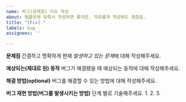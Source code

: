 ```yaml
---
name: 버그(문제점) 이슈 작성
about: 탬플릿에 맞춰서 작성하면 좋지만, 자유롭게 작성해도 괜찮음.
title: "[Fix] "
labels: bug
assignees: ''

---
```


**문제점**
간결하고 명확하게 현재 *발생하고 있는 문제*에 대해 작성해주세요.

**예상되는(제대로 된) 동작**
버그가 해결됐을 때 예상되는 동작에 대해 작성해주세요.

**해결 방법(optional)**
버그를 해결할 수 있는 방법에 대해 작성해주세요.

**버그 재현 방법(버그를 발생시키는 방법)**
단계 별로 기술해주세요.
1. 
2. 
3.
